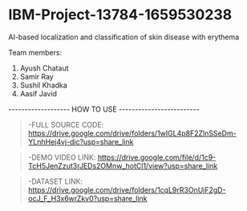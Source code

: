 # IBM-Project-13784-1659530238
AI-based localization and classification of skin disease with erythema

Team members:

1. Ayush Chataut
2. Samir Ray
3. Sushil Khadka
4. Aasif Javid



------------------- HOW TO USE -------------------------

>-FULL SOURCE CODE: https://drive.google.com/drive/folders/1wIGL4p8F2ZlnSSeDm-YLnhHej4vj-dic?usp=share_link

>-DEMO VIDEO LINK: https://drive.google.com/file/d/1c9-TcH5JenZzut3rJEDs2OMnw_hotCl1/view?usp=share_link

>-DATASET LINK: https://drive.google.com/drive/folders/1cqL9rR3OnUjF2gD-ocJ_F_H3x6wrZkv0?usp=share_link
